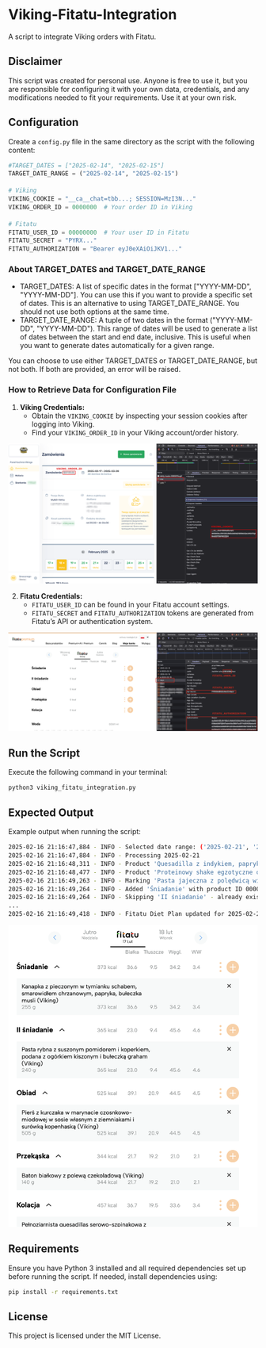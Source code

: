 # Viking-Fitatu-Integration

A script to integrate Viking orders with Fitatu.

## Disclaimer

This script was created for personal use. Anyone is free to use it, but you are responsible for configuring it with your own data, credentials, and any modifications needed to fit your requirements. Use it at your own risk.

## Configuration

Create a `config.py` file in the same directory as the script with the following content:

```python
#TARGET_DATES = ["2025-02-14", "2025-02-15"]
TARGET_DATE_RANGE = ("2025-02-14", "2025-02-15")

# Viking
VIKING_COOKIE = "__ca__chat=tbb...; SESSION=MzI3N..."
VIKING_ORDER_ID = 0000000  # Your order ID in Viking

# Fitatu
FITATU_USER_ID = 00000000  # Your user ID in Fitatu
FITATU_SECRET = "PYRX..."
FITATU_AUTHORIZATION = "Bearer eyJ0eXAiOiJKV1..."
```

### About TARGET_DATES and TARGET_DATE_RANGE

* TARGET_DATES: A list of specific dates in the format ["YYYY-MM-DD", "YYYY-MM-DD"]. You can use this if you want to provide a specific set of dates. This is an alternative to using TARGET_DATE_RANGE. You should not use both options at the same time.
* TARGET_DATE_RANGE: A tuple of two dates in the format ("YYYY-MM-DD", "YYYY-MM-DD"). This range of dates will be used to generate a list of dates between the start and end date, inclusive. This is useful when you want to generate dates automatically for a given range.

You can choose to use either TARGET_DATES or TARGET_DATE_RANGE, but not both. If both are provided, an error will be raised.

### How to Retrieve Data for Configuration File

1. **Viking Credentials:** 
   - Obtain the `VIKING_COOKIE` by inspecting your session cookies after logging into Viking.
   - Find your `VIKING_ORDER_ID` in your Viking account/order history.

![How to retrieve Viking data](img/viking.png)

2. **Fitatu Credentials:**
   - `FITATU_USER_ID` can be found in your Fitatu account settings.
   - `FITATU_SECRET` and `FITATU_AUTHORIZATION` tokens are generated from Fitatu’s API or authentication system.

![How to retrieve Fitatu data](img/fitatu.png)

## Run the Script

Execute the following command in your terminal:

```sh
python3 viking_fitatu_integration.py
```

## Expected Output

Example output when running the script:

```sh
2025-02-16 21:16:47,884 - INFO - Selected date range: ('2025-02-21', '2025-02-21')
2025-02-16 21:16:47,884 - INFO - Processing 2025-02-21
2025-02-16 21:16:48,311 - INFO - Product 'Quesadilla z indykiem, papryką i mozzarellą z sosem czosnkowo-koperkowym' found with ID 0000000
2025-02-16 21:16:48,477 - INFO - Product 'Proteinowy shake egzotyczne owoce' found with ID 0000000
2025-02-16 21:16:49,263 - INFO - Marking 'Pasta jajeczna z polędwicą wieprzową i szczypiorkiem, bułeczka pszenna, pomidorki' as deleted
2025-02-16 21:16:49,264 - INFO - Added 'Śniadanie' with product ID 0000000 to diet plan
2025-02-16 21:16:49,264 - INFO - Skipping 'II śniadanie' - already exists in diet plan
...
2025-02-16 21:16:49,418 - INFO - Fitatu Diet Plan updated for 2025-02-2
```

![Automatically created data in Fitatu](img/fitatu-target.png)


## Requirements

Ensure you have Python 3 installed and all required dependencies set up before running the script. If needed, install dependencies using:

```sh
pip install -r requirements.txt
```

## License

This project is licensed under the MIT License.